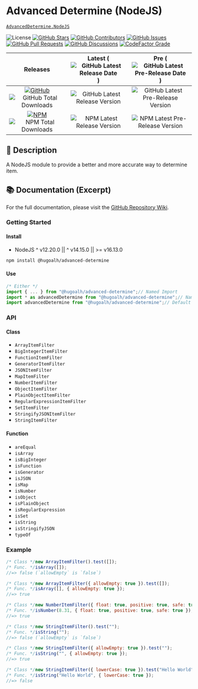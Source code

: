 # Advanced Determine (NodeJS)

[`AdvancedDetermine.NodeJS`](https://github.com/hugoalh-studio/advanced-determine-nodejs)

![License](https://img.shields.io/static/v1?label=License&message=MIT&style=flat-square "License")
[![GitHub Stars](https://img.shields.io/github/stars/hugoalh-studio/advanced-determine-nodejs?label=Stars&logo=github&logoColor=ffffff&style=flat-square "GitHub Stars")](https://github.com/hugoalh-studio/advanced-determine-nodejs/stargazers)
[![GitHub Contributors](https://img.shields.io/github/contributors/hugoalh-studio/advanced-determine-nodejs?label=Contributors&logo=github&logoColor=ffffff&style=flat-square "GitHub Contributors")](https://github.com/hugoalh-studio/advanced-determine-nodejs/graphs/contributors)
[![GitHub Issues](https://img.shields.io/github/issues-raw/hugoalh-studio/advanced-determine-nodejs?label=Issues&logo=github&logoColor=ffffff&style=flat-square "GitHub Issues")](https://github.com/hugoalh-studio/advanced-determine-nodejs/issues)
[![GitHub Pull Requests](https://img.shields.io/github/issues-pr-raw/hugoalh-studio/advanced-determine-nodejs?label=Pull%20Requests&logo=github&logoColor=ffffff&style=flat-square "GitHub Pull Requests")](https://github.com/hugoalh-studio/advanced-determine-nodejs/pulls)
[![GitHub Discussions](https://img.shields.io/github/discussions/hugoalh-studio/advanced-determine-nodejs?label=Discussions&logo=github&logoColor=ffffff&style=flat-square "GitHub Discussions")](https://github.com/hugoalh-studio/advanced-determine-nodejs/discussions)
[![CodeFactor Grade](https://img.shields.io/codefactor/grade/github/hugoalh-studio/advanced-determine-nodejs?label=Grade&logo=codefactor&logoColor=ffffff&style=flat-square "CodeFactor Grade")](https://www.codefactor.io/repository/github/hugoalh-studio/advanced-determine-nodejs)

| **Releases** | **Latest** (![GitHub Latest Release Date](https://img.shields.io/github/release-date/hugoalh-studio/advanced-determine-nodejs?label=&style=flat-square "GitHub Latest Release Date")) | **Pre** (![GitHub Latest Pre-Release Date](https://img.shields.io/github/release-date-pre/hugoalh-studio/advanced-determine-nodejs?label=&style=flat-square "GitHub Latest Pre-Release Date")) |
|:-:|:-:|:-:|
| [![GitHub](https://img.shields.io/badge/GitHub-181717?logo=github&logoColor=ffffff&style=flat-square "GitHub")](https://github.com/hugoalh-studio/advanced-determine-nodejs/releases) ![GitHub Total Downloads](https://img.shields.io/github/downloads/hugoalh-studio/advanced-determine-nodejs/total?label=&style=flat-square "GitHub Total Downloads") | ![GitHub Latest Release Version](https://img.shields.io/github/release/hugoalh-studio/advanced-determine-nodejs?sort=semver&label=&style=flat-square "GitHub Latest Release Version") | ![GitHub Latest Pre-Release Version](https://img.shields.io/github/release/hugoalh-studio/advanced-determine-nodejs?include_prereleases&sort=semver&label=&style=flat-square "GitHub Latest Pre-Release Version") |
| [![NPM](https://img.shields.io/badge/NPM-CB3837?logo=npm&logoColor=ffffff&style=flat-square "NPM")](https://www.npmjs.com/package/@hugoalh/advanced-determine) ![NPM Total Downloads](https://img.shields.io/npm/dt/@hugoalh/advanced-determine?label=&style=flat-square "NPM Total Downloads") | ![NPM Latest Release Version](https://img.shields.io/npm/v/@hugoalh/advanced-determine/latest?label=&style=flat-square "NPM Latest Release Version") | ![NPM Latest Pre-Release Version](https://img.shields.io/npm/v/@hugoalh/advanced-determine/pre?label=&style=flat-square "NPM Latest Pre-Release Version") |

## 📝 Description

A NodeJS module to provide a better and more accurate way to determine item.

## 📚 Documentation (Excerpt)

For the full documentation, please visit the [GitHub Repository Wiki](https://github.com/hugoalh-studio/advanced-determine-nodejs/wiki).

### Getting Started

#### Install

- NodeJS ^ v12.20.0 \|\| ^ v14.15.0 \|\| >= v16.13.0

```sh
npm install @hugoalh/advanced-determine
```

#### Use

```js
/* Either */
import { ... } from "@hugoalh/advanced-determine";// Named Import
import * as advancedDetermine from "@hugoalh/advanced-determine";// Namespace Import
import advancedDetermine from "@hugoalh/advanced-determine";// Default Import
```

### API

#### Class

- `ArrayItemFilter`
- `BigIntegerItemFilter`
- `FunctionItemFilter`
- `GeneratorItemFilter`
- `JSONItemFilter`
- `MapItemFilter`
- `NumberItemFilter`
- `ObjectItemFilter`
- `PlainObjectItemFilter`
- `RegularExpressionItemFilter`
- `SetItemFilter`
- `StringifyJSONItemFilter`
- `StringItemFilter`

#### Function

- `areEqual`
- `isArray`
- `isBigInteger`
- `isFunction`
- `isGenerator`
- `isJSON`
- `isMap`
- `isNumber`
- `isObject`
- `isPlainObject`
- `isRegularExpression`
- `isSet`
- `isString`
- `isStringifyJSON`
- `typeOf`

### Example

```js
/* Class */new ArrayItemFilter().test([]);
/* Func. */isArray([]);
//=> false (`allowEmpty` is `false`)

/* Class */new ArrayItemFilter({ allowEmpty: true }).test([]);
/* Func. */isArray([], { allowEmpty: true });
//=> true

/* Class */new NumberItemFilter({ float: true, positive: true, safe: true }).test(8.31);
/* Func. */isNumber(8.31, { float: true, positive: true, safe: true });
//=> true

/* Class */new StringItemFilter().test("");
/* Func. */isString("");
//=> false (`allowEmpty` is `false`)

/* Class */new StringItemFilter({ allowEmpty: true }).test("");
/* Func. */isString("", { allowEmpty: true });
//=> true

/* Class */new StringItemFilter({ lowerCase: true }).test("Hello World");
/* Func. */isString("Hello World", { lowerCase: true });
//=> false
```
